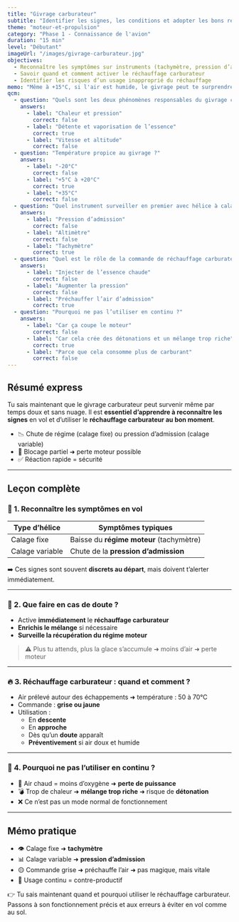 ```yaml
---
title: "Givrage carburateur"
subtitle: "Identifier les signes, les conditions et adopter les bons réflexes"
theme: "moteur-et-propulsion"
category: "Phase 1 - Connaissance de l'avion"
duration: "15 min"
level: "Débutant"
imageUrl: "/images/givrage-carburateur.jpg"
objectives:
  - Reconnaître les symptômes sur instruments (tachymètre, pression d’admission)
  - Savoir quand et comment activer le réchauffage carburateur
  - Identifier les risques d’un usage inapproprié du réchauffage
memo: "Même à +15°C, si l'air est humide, le givrage peut te surprendre : reste vigilant et surveille tes instruments !"
qcm:
  - question: "Quels sont les deux phénomènes responsables du givrage carburateur ?"
    answers:
      - label: "Chaleur et pression"
        correct: false
      - label: "Détente et vaporisation de l’essence"
        correct: true
      - label: "Vitesse et altitude"
        correct: false
  - question: "Température propice au givrage ?"
    answers:
      - label: "-20°C"
        correct: false
      - label: "+5°C à +20°C"
        correct: true
      - label: "+35°C"
        correct: false
  - question: "Quel instrument surveiller en premier avec hélice à calage fixe ?"
    answers:
      - label: "Pression d’admission"
        correct: false
      - label: "Altimètre"
        correct: false
      - label: "Tachymètre"
        correct: true
  - question: "Quel est le rôle de la commande de réchauffage carburateur ?"
    answers:
      - label: "Injecter de l’essence chaude"
        correct: false
      - label: "Augmenter la pression"
        correct: false
      - label: "Préchauffer l’air d’admission"
        correct: true
  - question: "Pourquoi ne pas l’utiliser en continu ?"
    answers:
      - label: "Car ça coupe le moteur"
        correct: false
      - label: "Car cela crée des détonations et un mélange trop riche"
        correct: true
      - label: "Parce que cela consomme plus de carburant"
        correct: false
---
```


## Résumé express

Tu sais maintenant que le givrage carburateur peut survenir même par temps doux et sans nuage. Il est **essentiel d’apprendre à reconnaître les signes** en vol et d’utiliser le **réchauffage carburateur au bon moment**.

- 📉 Chute de régime (calage fixe) ou pression d’admission (calage variable)
- 🛑 Blocage partiel ➜ perte moteur possible
- ✅ Réaction rapide = sécurité

---

## Leçon complète

### 👀 1. Reconnaître les symptômes en vol

| Type d’hélice   | Symptômes typiques                       |
| --------------- | ---------------------------------------- |
| Calage fixe     | Baisse du **régime moteur** (tachymètre) |
| Calage variable | Chute de la **pression d’admission**     |

➡️ Ces signes sont souvent **discrets au départ**, mais doivent t’alerter immédiatement.

---

### 🔧 2. Que faire en cas de doute ?

- Active **immédiatement** le **réchauffage carburateur**
- **Enrichis le mélange** si nécessaire
- **Surveille la récupération du régime moteur**

> ⚠️ Plus tu attends, plus la glace s’accumule ➜ moins d’air ➜ perte moteur

---

### 🔥 3. Réchauffage carburateur : quand et comment ?

- Air prélevé autour des échappements ➜ température : 50 à 70°C
- Commande : **grise ou jaune**
- Utilisation :
  - En **descente**
  - En **approche**
  - Dès qu’un **doute** apparaît
  - **Préventivement** si air doux et humide

---

### 🧯 4. Pourquoi ne pas l’utiliser en continu ?

- 💨 Air chaud = moins d’oxygène ➜ **perte de puissance**
- 💣 Trop de chaleur ➜ **mélange trop riche** ➜ risque de **détonation**
- ❌ Ce n’est pas un mode normal de fonctionnement

---

## Mémo pratique

- 👁️ Calage fixe ➜ **tachymètre**
- 📊 Calage variable ➜ **pression d’admission**
- 🟡 Commande grise ➜ préchauffe l’air ➜ pas magique, mais vitale
- 🚫 Usage continu = contre-productif

👉 Tu sais maintenant quand et pourquoi utiliser le réchauffage carburateur. Passons à son fonctionnement précis et aux erreurs à éviter en vol comme au sol.
